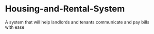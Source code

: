 # Housing-and-Rental-System
A system that will help landlords and tenants communicate and pay bills with ease

